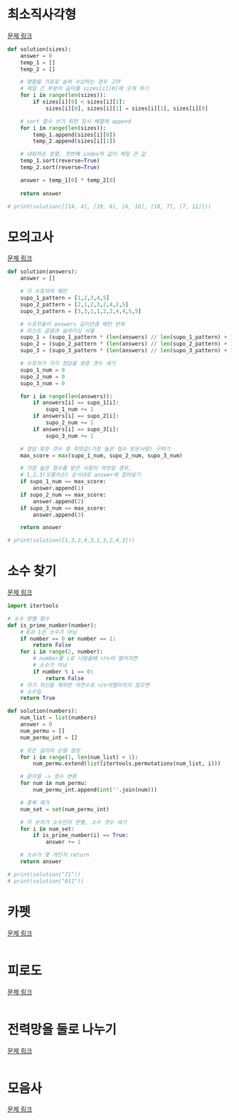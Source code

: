 # 최소직사각형
[문제 링크](https://school.programmers.co.kr/learn/courses/30/lessons/86491)
```python
def solution(sizes):
    answer = 0
    temp_1 = []
    temp_2 = []

    # 명함을 가로로 눕혀 수납하는 경우 고려
    # 제일 긴 부분의 길이를 sizes[i][0]에 오게 하기
    for i in range(len(sizes)):
        if sizes[i][0] < sizes[i][1]:
            sizes[i][0], sizes[i][1] = sizes[i][1], sizes[i][0]

    # sort 함수 쓰기 위한 임시 배열에 append
    for i in range(len(sizes)):
        temp_1.append(sizes[i][0])
        temp_2.append(sizes[i][1])

    # 내림차순 정렬, 첫번째 index의 값이 제일 큰 값
    temp_1.sort(reverse=True)
    temp_2.sort(reverse=True)

    answer = temp_1[0] * temp_2[0]
    
    return answer

# print(solution([[14, 4], [19, 6], [6, 16], [18, 7], [7, 11]]))
```

# 모의고사
[문제 링크](https://school.programmers.co.kr/learn/courses/30/lessons/42840)
```python
def solution(answers):
    answer = []

    # 각 수포자의 패턴
    supo_1_pattern = [1,2,3,4,5]
    supo_2_pattern = [2,1,2,3,2,4,2,5]
    supo_3_pattern = [3,3,1,1,2,2,4,4,5,5]

    # 수포자들이 answers 길이만큼 패턴 반복
    # 리스트 곱셈과 슬라이싱 사용
    supo_1 = (supo_1_pattern * (len(answers) // len(supo_1_pattern) + 1))[:len(answers)]
    supo_2 = (supo_2_pattern * (len(answers) // len(supo_2_pattern) + 1))[:len(answers)]
    supo_3 = (supo_3_pattern * (len(answers) // len(supo_3_pattern) + 1))[:len(answers)]

    # 수포자가 각각 정답을 맞춘 갯수 세기
    supo_1_num = 0
    supo_2_num = 0
    supo_3_num = 0

    for i in range(len(answers)):
        if answers[i] == supo_1[i]:
            supo_1_num += 1
        if answers[i] == supo_2[i]:
            supo_2_num += 1
        if answers[i] == supo_3[i]:
            supo_3_num += 1

    # 정답 맞춘 갯수 중 최댓값(가장 높은 점수 받은사람) 구하기
    max_score = max(supo_1_num, supo_2_num, supo_3_num)

    # 가장 높은 점수를 받은 사람이 여럿일 경우,
    # 1,2,3(오름차순) 순서대로 answer에 집어넣기
    if supo_1_num == max_score:
        answer.append(1)
    if supo_2_num == max_score:
        answer.append(2)
    if supo_3_num == max_score:
        answer.append(3)

    return answer

# print(solution([1,3,2,4,3,1,3,2,4,3]))

```

# 소수 찾기
[문제 링크](https://school.programmers.co.kr/learn/courses/30/lessons/42839)
```python
import itertools

# 소수 판별 함수
def is_prime_number(number):
    # 0과 1은 소수가 아님
    if number == 0 or number == 1:
        return False
    for i in range(2, number):
        # number를 i로 나눴을때 나누어 떨어지면
        # 소수가 아님
        if number % i == 0:
            return False
    # 자기 자신을 제외한 자연수로 나누어떨어지지 않으면
    # 소수임
    return True

def solution(numbers):
    num_list = list(numbers)
    answer = 0
    num_permu = []
    num_permu_int = []

    # 모든 길이의 순열 생성
    for i in range(1, len(num_list) + 1):
        num_permu.extend(list(itertools.permutations(num_list, i)))

    # 문자열 -> 정수 변환
    for num in num_permu:
        num_permu_int.append(int(''.join(num)))

    # 중복 제거
    num_set = set(num_permu_int)

    # 각 숫자가 소수인지 판별, 소수 갯수 세기
    for i in num_set:
        if is_prime_number(i) == True:
            answer += 1

    # 소수가 몇 개인지 return
    return answer

# print(solution("71"))
# print(solution("011"))

```

# 카펫
[문제 링크](https://school.programmers.co.kr/learn/courses/30/lessons/42842)
```python

```

# 피로도
[문제 링크](https://school.programmers.co.kr/learn/courses/30/lessons/87946)
```python

```

# 전력망을 둘로 나누기
[문제 링크](https://school.programmers.co.kr/learn/courses/30/lessons/86971)
```python

```

# 모음사
[문제 링크](https://school.programmers.co.kr/learn/courses/30/lessons/84512)
```python

```